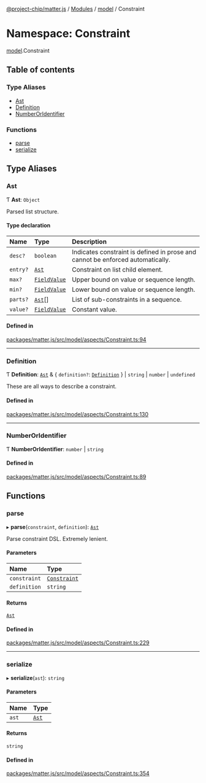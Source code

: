 [@project-chip/matter.js](../README.md) / [Modules](../modules.md) / [model](model.md) / Constraint

# Namespace: Constraint

[model](model.md).Constraint

## Table of contents

### Type Aliases

- [Ast](model.Constraint.md#ast)
- [Definition](model.Constraint.md#definition)
- [NumberOrIdentifier](model.Constraint.md#numberoridentifier)

### Functions

- [parse](model.Constraint.md#parse)
- [serialize](model.Constraint.md#serialize)

## Type Aliases

### Ast

Ƭ **Ast**: `Object`

Parsed list structure.

#### Type declaration

| Name | Type | Description |
| :------ | :------ | :------ |
| `desc?` | `boolean` | Indicates constraint is defined in prose and cannot be enforced automatically. |
| `entry?` | [`Ast`](model.Constraint.md#ast) | Constraint on list child element. |
| `max?` | [`FieldValue`](model.md#fieldvalue) | Upper bound on value or sequence length. |
| `min?` | [`FieldValue`](model.md#fieldvalue) | Lower bound on value or sequence length. |
| `parts?` | [`Ast`](model.Constraint.md#ast)[] | List of sub-constraints in a sequence. |
| `value?` | [`FieldValue`](model.md#fieldvalue) | Constant value. |

#### Defined in

[packages/matter.js/src/model/aspects/Constraint.ts:94](https://github.com/project-chip/matter.js/blob/c15b1068/packages/matter.js/src/model/aspects/Constraint.ts#L94)

___

### Definition

Ƭ **Definition**: [`Ast`](model.Constraint.md#ast) & \{ `definition?`: [`Definition`](model.Constraint.md#definition)  } \| `string` \| `number` \| `undefined`

These are all ways to describe a constraint.

#### Defined in

[packages/matter.js/src/model/aspects/Constraint.ts:130](https://github.com/project-chip/matter.js/blob/c15b1068/packages/matter.js/src/model/aspects/Constraint.ts#L130)

___

### NumberOrIdentifier

Ƭ **NumberOrIdentifier**: `number` \| `string`

#### Defined in

[packages/matter.js/src/model/aspects/Constraint.ts:89](https://github.com/project-chip/matter.js/blob/c15b1068/packages/matter.js/src/model/aspects/Constraint.ts#L89)

## Functions

### parse

▸ **parse**(`constraint`, `definition`): [`Ast`](model.Constraint.md#ast)

Parse constraint DSL.  Extremely lenient.

#### Parameters

| Name | Type |
| :------ | :------ |
| `constraint` | [`Constraint`](../classes/model.Constraint-1.md) |
| `definition` | `string` |

#### Returns

[`Ast`](model.Constraint.md#ast)

#### Defined in

[packages/matter.js/src/model/aspects/Constraint.ts:229](https://github.com/project-chip/matter.js/blob/c15b1068/packages/matter.js/src/model/aspects/Constraint.ts#L229)

___

### serialize

▸ **serialize**(`ast`): `string`

#### Parameters

| Name | Type |
| :------ | :------ |
| `ast` | [`Ast`](model.Constraint.md#ast) |

#### Returns

`string`

#### Defined in

[packages/matter.js/src/model/aspects/Constraint.ts:354](https://github.com/project-chip/matter.js/blob/c15b1068/packages/matter.js/src/model/aspects/Constraint.ts#L354)
